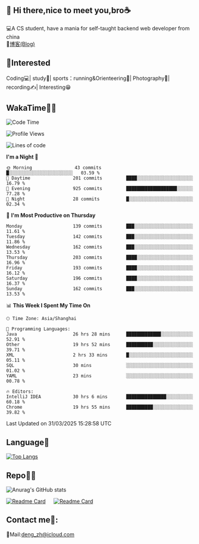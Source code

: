 👋 Hi there,nice to meet you,bro☕
---
💻A CS student, have a mania for self-taught backend web developer from china   
📌[博客(Blog)](https://github.com/HealUP/MyBlog)

 <!-- waka-box start -->
 <!-- waka-box end -->
 
🧲**Interested**
--
Coding💻| study📖| sports：running&Orienteering🏃‍| Photography📸| recording✍️| Interesting😁

WakaTime👨‍💻
---
<!--START_SECTION:waka-->
![Code Time](http://img.shields.io/badge/Code%20Time-2%2C772%20hrs%208%20mins-blue)

![Profile Views](http://img.shields.io/badge/Profile%20Views-0-blue)

![Lines of code](https://img.shields.io/badge/From%20Hello%20World%20I%27ve%20Written-205.1%20thousand%20lines%20of%20code-blue)

**I'm a Night 🦉** 

```text
🌞 Morning                43 commits          █░░░░░░░░░░░░░░░░░░░░░░░░   03.59 % 
🌆 Daytime                201 commits         ████░░░░░░░░░░░░░░░░░░░░░   16.79 % 
🌃 Evening                925 commits         ███████████████████░░░░░░   77.28 % 
🌙 Night                  28 commits          █░░░░░░░░░░░░░░░░░░░░░░░░   02.34 % 
```
📅 **I'm Most Productive on Thursday** 

```text
Monday                   139 commits         ███░░░░░░░░░░░░░░░░░░░░░░   11.61 % 
Tuesday                  142 commits         ███░░░░░░░░░░░░░░░░░░░░░░   11.86 % 
Wednesday                162 commits         ███░░░░░░░░░░░░░░░░░░░░░░   13.53 % 
Thursday                 203 commits         ████░░░░░░░░░░░░░░░░░░░░░   16.96 % 
Friday                   193 commits         ████░░░░░░░░░░░░░░░░░░░░░   16.12 % 
Saturday                 196 commits         ████░░░░░░░░░░░░░░░░░░░░░   16.37 % 
Sunday                   162 commits         ███░░░░░░░░░░░░░░░░░░░░░░   13.53 % 
```


📊 **This Week I Spent My Time On** 

```text
🕑︎ Time Zone: Asia/Shanghai

💬 Programming Languages: 
Java                     26 hrs 28 mins      █████████████░░░░░░░░░░░░   52.91 % 
Other                    19 hrs 52 mins      ██████████░░░░░░░░░░░░░░░   39.71 % 
XML                      2 hrs 33 mins       █░░░░░░░░░░░░░░░░░░░░░░░░   05.11 % 
SQL                      30 mins             ░░░░░░░░░░░░░░░░░░░░░░░░░   01.02 % 
YAML                     23 mins             ░░░░░░░░░░░░░░░░░░░░░░░░░   00.78 % 

🔥 Editors: 
IntelliJ IDEA            30 hrs 6 mins       ███████████████░░░░░░░░░░   60.18 % 
Chrome                   19 hrs 55 mins      ██████████░░░░░░░░░░░░░░░   39.82 % 
```


 Last Updated on 31/03/2025 15:28:58 UTC
<!--END_SECTION:waka-->

Language🚀
---
[![Top Langs](https://github-readme-stats.vercel.app/api/top-langs/?username=HealUP&layout=compact&hide_border=true)](https://github.com/HealUP)

Repo🧑‍💻
---
![Anurag's GitHub stats](https://github-readme-stats.vercel.app/api?username=HealUP&count_private=true&show_icons=true&theme=gruvbox&hide_border=true) 

[![Readme Card](https://github-readme-stats.vercel.app/api/pin/?username=HealUP&repo=InternetEy&theme=transparent)](https://github.com/HealUP/InternetEy) &emsp;
[![Readme Card](https://github-readme-stats.vercel.app/api/pin/?username=HealUP&repo=CampusExperience&theme=transparent)](https://github.com/HealUP/CampusExperience)


Contact me📱:
---
📮Mail:deng_zh@icloud.com  
